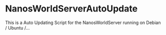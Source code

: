# NanosWorldServerAutoUpdate
This is a Auto Updating Script for the NanosWorldServer running on Debian / Ubuntu /...
